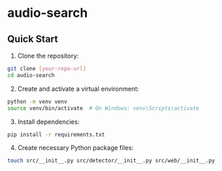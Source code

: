 # audio-search


## Quick Start

1. Clone the repository:
```bash
git clone [your-repo-url]
cd audio-search
```

2. Create and activate a virtual environment:
```bash
python -m venv venv
source venv/bin/activate  # On Windows: venv\Scripts\activate
```

3. Install dependencies:
```bash
pip install -r requirements.txt
```

4. Create necessary Python package files:
```bash
touch src/__init__.py src/detector/__init__.py src/web/__init__.py
```

